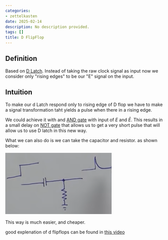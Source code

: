 ```yaml
---
categories:
- zettelkasten
date: 2025-02-14
description: No description provided.
tags: []
title: D FlipFlop
---
```


## Definition

Based on [D Latch](D%20Latch.md). Instead of taking the raw clock signal as input now we consider only "rising edges" to be our "E" signal on the input. 

## Intuition

To make our d Latch respond only to rising edge of D flop we have to make a signal transformation taht yields a pulse when there in a rising edge. 

We could achieve it with and [AND gate](AND%20gate.md) with input of $E$ and $\bar{E}$. This results in a small delay on [NOT gate](NOT%20gate.md) that allows us to get a very short pulse that will allow us to use D latch in this new way.

What we can also do is we can take the capacitor and resistor. as shown below: 

![Pasted image 20221116221006](attachments/Pasted%20image%2020221116221006.png)

This way is much easier, and cheaper.

good explenation of d flipflops can be found in [this video](https://www.youtube.com/watch?v=YW-_GkUguMM)
